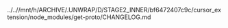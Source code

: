 ../..//mnt/h/ARCHIVE/.UNWRAP/D/STAGE2_INNER/bf6472407c9c/cursor_extension/node_modules/get-proto/CHANGELOG.md